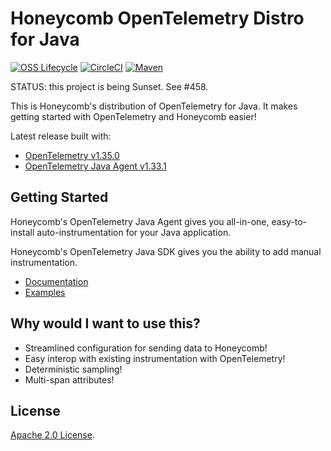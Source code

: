 # Honeycomb OpenTelemetry Distro for Java

[![OSS Lifecycle](https://img.shields.io/osslifecycle/honeycombio/honeycomb-opentelemetry-java)](https://github.com/honeycombio/home/blob/main/honeycomb-oss-lifecycle-and-practices.md)
[![CircleCI](https://circleci.com/gh/honeycombio/honeycomb-opentelemetry-java.svg?style=shield)](https://circleci.com/gh/honeycombio/honeycomb-opentelemetry-java)
[![Maven](https://img.shields.io/maven-central/v/io.honeycomb/honeycomb-opentelemetry-javaagent)](https://mvnrepository.com/artifact/io.honeycomb/honeycomb-opentelemetry-javaagent)

STATUS: this project is being Sunset. See #458.

This is Honeycomb's distribution of OpenTelemetry for Java.
It makes getting started with OpenTelemetry and Honeycomb easier!

Latest release built with:

- [OpenTelemetry v1.35.0](https://github.com/open-telemetry/opentelemetry-java/releases/tag/v1.35.0)
- [OpenTelemetry Java Agent v1.33.1](https://github.com/open-telemetry/opentelemetry-java-instrumentation/releases/tag/v1.33.1)

## Getting Started

Honeycomb's OpenTelemetry Java Agent gives you all-in-one,
easy-to-install auto-instrumentation for your Java application.

Honeycomb's OpenTelemetry Java SDK gives you the ability to add manual instrumentation.

- [Documentation](https://docs.honeycomb.io/getting-data-in/java/opentelemetry-distro/)
- [Examples](/examples/)

## Why would I want to use this?

- Streamlined configuration for sending data to Honeycomb!
- Easy interop with existing instrumentation with OpenTelemetry!
- Deterministic sampling!
- Multi-span attributes!

## License

[Apache 2.0 License](./LICENSE).
